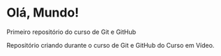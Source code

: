 # Olá, Mundo!
 Primeiro repositório do curso de Git e GitHub

 Repositório criando durante o curso de Git e GitHub do Curso em Vídeo.
